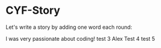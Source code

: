 # CYF-Story

Let's write a story by adding one word each round:

I was very passionate about coding!
test 3 
Alex
Test 4
test 5